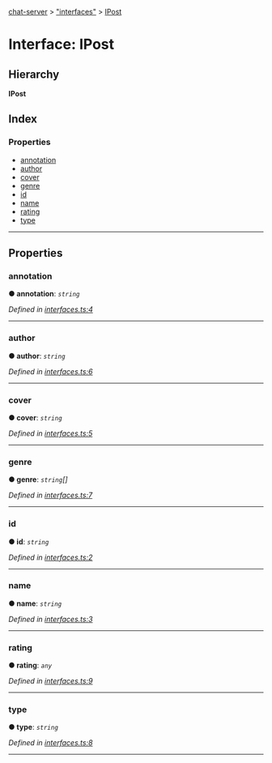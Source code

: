 [chat-server](../README.md) > ["interfaces"](../modules/_interfaces_.md) > [IPost](../interfaces/_interfaces_.ipost.md)

# Interface: IPost

## Hierarchy

**IPost**

## Index

### Properties

* [annotation](_interfaces_.ipost.md#annotation)
* [author](_interfaces_.ipost.md#author)
* [cover](_interfaces_.ipost.md#cover)
* [genre](_interfaces_.ipost.md#genre)
* [id](_interfaces_.ipost.md#id)
* [name](_interfaces_.ipost.md#name)
* [rating](_interfaces_.ipost.md#rating)
* [type](_interfaces_.ipost.md#type)

---

## Properties

<a id="annotation"></a>

###  annotation

**● annotation**: *`string`*

*Defined in [interfaces.ts:4](https://github.com/deissh/anibe.chat/blob/c856951/src/interfaces.ts#L4)*

___
<a id="author"></a>

###  author

**● author**: *`string`*

*Defined in [interfaces.ts:6](https://github.com/deissh/anibe.chat/blob/c856951/src/interfaces.ts#L6)*

___
<a id="cover"></a>

###  cover

**● cover**: *`string`*

*Defined in [interfaces.ts:5](https://github.com/deissh/anibe.chat/blob/c856951/src/interfaces.ts#L5)*

___
<a id="genre"></a>

###  genre

**● genre**: *`string`[]*

*Defined in [interfaces.ts:7](https://github.com/deissh/anibe.chat/blob/c856951/src/interfaces.ts#L7)*

___
<a id="id"></a>

###  id

**● id**: *`string`*

*Defined in [interfaces.ts:2](https://github.com/deissh/anibe.chat/blob/c856951/src/interfaces.ts#L2)*

___
<a id="name"></a>

###  name

**● name**: *`string`*

*Defined in [interfaces.ts:3](https://github.com/deissh/anibe.chat/blob/c856951/src/interfaces.ts#L3)*

___
<a id="rating"></a>

###  rating

**● rating**: *`any`*

*Defined in [interfaces.ts:9](https://github.com/deissh/anibe.chat/blob/c856951/src/interfaces.ts#L9)*

___
<a id="type"></a>

###  type

**● type**: *`string`*

*Defined in [interfaces.ts:8](https://github.com/deissh/anibe.chat/blob/c856951/src/interfaces.ts#L8)*

___

